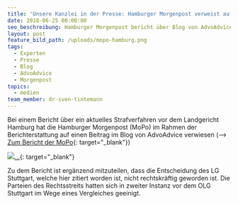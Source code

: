 ```yaml
---
title: 'Unsere Kanzlei in der Presse: Hamburger Morgenpost verweist auf unseren Blog'
date: 2018-06-25 00:00:00
seo_beschreibung: Hamburger Morgenpost bericht über Blog von AdvoAdvice
layout: post
feature_bild_path: /uploads/mopo-hamburg.png
tags:
  - Experten
  - Presse
  - Blog
  - AdvoAdvice
  - Morgenpost
topics:
  - medien
team_member: dr-sven-tintemann
---
```


Bei einem Bericht &uuml;ber ein aktuelles Strafverfahren vor dem Landgericht Hamburg hat die Hamburger Morgenpost (MoPo) im Rahmen der Berichterstattung auf einen Beitrag im Blog von AdvoAdvice verwiesen (--&gt; [Zum Bericht der MoPo](https://www.mopo.de/hamburg/polizei/prozessauftakt-gauner-trio-erbeutet-fast-eine-halbe-million-euro-mit-aktien-betrug-30628130?dmcid=nl_20180618_30628130#){: target="_blank"})

![](blob:https://app.cloudcannon.com/3ca38aa0-cb5c-4c0c-9a6e-e5cef0956af1)[...](https://www.mopo.de/hamburg/polizei/prozessauftakt-gauner-trio-erbeutet-fast-eine-halbe-million-euro-mit-aktien-betrug-30628130?dmcid=nl_20180618_30628130#){: target="_blank"}

Zu dem Bericht ist erg&auml;nzend mitzuteilen, dass die Entscheidung des LG Stuttgart, welche hier zitiert worden ist, nicht rechtskr&auml;ftig geworden ist. Die Parteien des Rechtsstreits hatten sich in zweiter Instanz vor dem OLG Stuttgart im Wege eines Vergleiches geeinigt.

&nbsp;
